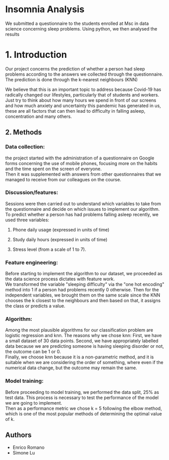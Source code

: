 # Insomnia Analysis
We submitted a questionnaire to the students enrolled at Msc in data science concerning sleep problems. Using python, we then analysed the results
 # 1. Introduction 
Our project concerns the prediction of whether a person had sleep problems according to the answers we collected through the questionnaire. The prediction is done through the k-nearest neighbours (KNN)  

We believe that this is an important topic to address because Covid-19 has radically changed our lifestyles, particularly that of students and workers. Just try to think about how many hours we spend in front of our screens and how much anxiety and uncertainty this pandemic has generated in us, these are all factors that can then lead to difficulty in falling asleep, concentration and many others. 

## 2. Methods  

### Data collection: 
the project started with the administration of a questionnaire on Google forms concerning the use of mobile phones, focusing more on the habits and the time spent on the screen of everyone.  
Then it was supplemented with answers from other questionnaires that we managed to receive from our colleagues on the course.  


### Discussion/features: 
Sessions were then carried out to understand which variables to take from the questionnaire and decide on which issues to implement our algorithm. To predict whether a person has had problems falling asleep recently, we used three variables:  

1. Phone daily usage (expressed in units of time) 

2. Study daily hours (expressed in units of time) 

3. Stress level (from a scale of 1 to 7). 


### Feature engineering: 
Before starting to implement the algorithm to our dataset, we proceeded as the data science process dictates with feature work.  
We transformed the variable "sleeping difficulty" via the "one hot encoding" method into 1 if a person had problems recently 0 otherwise. Then for the independent variables, we brought them on the same scale since the KNN chooses the k closest to the neighbours and then based on that, it assigns the class or predicts a value.  

 
### Algorithm:  
Among the most plausible algorithms for our classification problem are logistic regression and knn. The reasons why we chose knn: 
First, we have a small dataset of 30 data points. 
Second, we have appropriately labelled data because we are predicting someone is having sleeping disorder or not, the outcome can be 1 or 0.  
Finally, we choose knn because it is a non-parametric method, and it is suitable when we are considering the order of something, where even if the numerical data change, but the outcome may remain the same. 

### Model training: 

Before proceeding to model training, we performed the data split, 25% as test data. This process is necessary to test the performance of the model we are going to implement.  
Then as a performance metric we chose k = 5 following the elbow method, which is one of the most popular methods of determining the optimal value of k.

## Authors
- Enrico Romano
- Simone Lu
